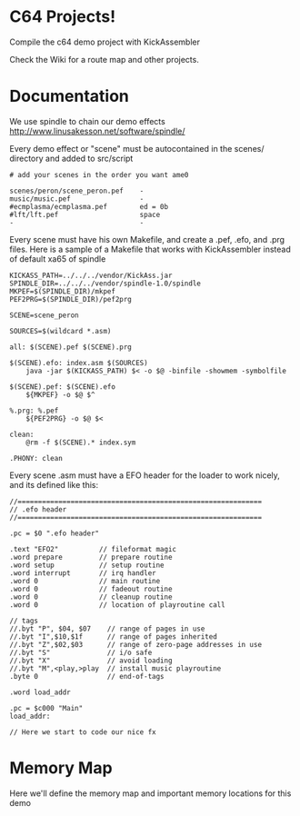 # C64 Projects!

Compile the c64 demo project with KickAssembler

Check the Wiki for a route map and other projects.

# Documentation

We use spindle to chain our demo effects
http://www.linusakesson.net/software/spindle/

Every demo effect or "scene" must be autocontained
in the scenes/ directory and added to src/script

	# add your scenes in the order you want ame0

	scenes/peron/scene_peron.pef    -
	music/music.pef                 -
	#ecmplasma/ecmplasma.pef        ed = 0b
	#lft/lft.pef                    space
	-                               -

Every scene must have his own Makefile, and create a .pef,
 .efo, and .prg files.
Here is a sample of a Makefile that works with KickAssembler
instead of default xa65 of spindle

	KICKASS_PATH=../../../vendor/KickAss.jar
	SPINDLE_DIR=../../../vendor/spindle-1.0/spindle
	MKPEF=$(SPINDLE_DIR)/mkpef
	PEF2PRG=$(SPINDLE_DIR)/pef2prg

	SCENE=scene_peron

	SOURCES=$(wildcard *.asm)

	all: $(SCENE).pef $(SCENE).prg

	$(SCENE).efo: index.asm $(SOURCES)
		java -jar $(KICKASS_PATH) $< -o $@ -binfile -showmem -symbolfile

	$(SCENE).pef: $(SCENE).efo
		${MKPEF} -o $@ $^

	%.prg: %.pef
		${PEF2PRG} -o $@ $<

	clean:
		@rm -f $(SCENE).* index.sym

	.PHONY: clean


Every scene .asm must have a EFO header for the loader to work
nicely, and its defined like this:

	//============================================================
	// .efo header
	//============================================================

	.pc = $0 ".efo header"

	.text "EFO2"          // fileformat magic
	.word prepare         // prepare routine
	.word setup           // setup routine
	.word interrupt       // irq handler
	.word 0               // main routine
	.word 0               // fadeout routine
	.word 0               // cleanup routine
	.word 0               // location of playroutine call

	// tags
	//.byt "P", $04, $07    // range of pages in use
	//.byt "I",$10,$1f      // range of pages inherited
	//.byt "Z",$02,$03      // range of zero-page addresses in use
	//.byt "S"              // i/o safe
	//.byt "X"              // avoid loading
	//.byt "M",<play,>play  // install music playroutine
	.byte 0                 // end-of-tags

	.word load_addr

	.pc = $c000 "Main"
	load_addr:
	
	// Here we start to code our nice fx


# Memory Map

Here we'll define the memory map and important 
memory locations for this demo




